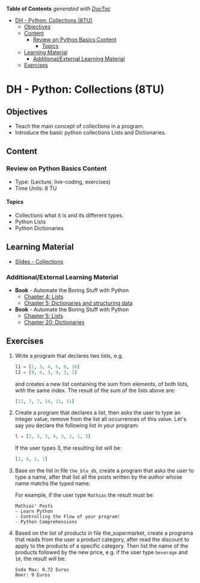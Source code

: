<!-- START doctoc generated TOC please keep comment here to allow auto update -->
<!-- DON'T EDIT THIS SECTION, INSTEAD RE-RUN doctoc TO UPDATE -->
**Table of Contents**  *generated with [DocToc](https://github.com/thlorenz/doctoc)*

- [DH - Python: Collections (8TU)](#dh---python-collections-8tu)
  - [Objectives](#objectives)
  - [Content](#content)
    - [Review on Python Basics Content](#review-on-python-basics-content)
      - [Topics](#topics)
  - [Learning Material](#learning-material)
    - [Additional/External Learning Material](#additionalexternal-learning-material)
  - [Exercises](#exercises)

<!-- END doctoc generated TOC please keep comment here to allow auto update -->

# DH - Python: Collections (8TU)


## Objectives

- Teach the main concept of collections in a program.
- Introduce the basic python collections Lists and Dictionaries.

## Content

### Review on Python Basics Content

- Type: (Lecture, live-coding, exercises)
- Time Units: 8 TU

#### Topics

- Collections what it is and its different types.
- Python Lists
- Python Dictionaries

## Learning Material

- [Slides - Collections](https://drive.google.com/file/d/1sR12Pyh6aCp-14HZULIqIayBXLPJHezm/view?usp=sharing)

### Additional/External Learning Material

- **Book** - Automate the Boring Stuff with Python
  - [Chapter 4: Lists](https://automatetheboringstuff.com/2e/chapter4/)
  - [Chapter 5: Dictionaries and structuring data](https://automatetheboringstuff.com/2e/chapter5/)
- **Book** - Automate the Boring Stuff with Python
  - [Chapter 5: Lists](https://openbookproject.net/thinkcs/python/english3e/lists.html)
  - [Chapter 20: Dictionaries](https://openbookproject.net/thinkcs/python/english3e/dictionaries.html)

## Exercises

1. Write a program that declares two lists, e.g.
    ```python
    l1 = [2, 3, 4, 5, 8, 10]
    l2 = [9, 4, 3, 9, 3, 1]
    ```
    and creates a new list containing the sum 
    from elements, of both lists, with the same index. 
    The result of the sum of the lists above are:

    ```python
    [11, 7, 7, 14, 11, 11]
    ```
   
2. Create a program that declares a list, then asks the user to type 
   an integer value, remove from the list all occurrences of this value.
   Let's say you declare the following list in your program:
   ```python
   l = [2, 3, 3, 4, 3, 2, 1, 3]
   ```
   If the user types 3, the resulting list will be:
   ```python
   [2, 4, 2, 1]
   ```
   
3. Base on the list in file `the_blo_db`, create a program
   that asks the user to type a name, after that list all
   the posts written by the author whose name matchs the typed 
   name.

   For example, if the user type `Mathias` the result must be:

   ```
   Mathias' Posts
   - Learn Python
   - Controlling the Flow of your program!
   - Python Comprehensions
   ```
   
4. Based on the list of products in file the_supermarket, create
   a programa that reads from the user a product category, after read
   the discount to apply to the products of a specific category.
   Then list the name of the products followed by the new price, e.g.
   if the user type `beverage` and `10`, the result will be: 

   ```
   Soda Max: 0.72 Euros
   Beer: 9 Euros
   ```